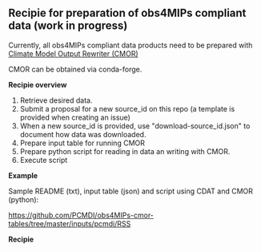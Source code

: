## Recipie for preparation of obs4MIPs compliant data (work in progress)

Currently, all obs4MIPs compliant data products need to be prepared with [Climate Model Output Rewriter (CMOR)](https://cmor.llnl.gov) 

CMOR can be obtained via conda-forge.  


**Recipie overview**

1) Retrieve desired data.
2) Submit a proposal for a new source_id on this repo (a template is provided when creating an issue)
3) When a new source_id is provided, use "download-source_id.json" to document how data was downloaded. 
4) Prepare input table for running CMOR
5) Prepare python script for reading in data an writing with CMOR.
6) Execute script

**Example**

Sample README (txt), input table (json) and script using CDAT and CMOR (python):

https://github.com/PCMDI/obs4MIPs-cmor-tables/tree/master/inputs/pcmdi/RSS

**Recipie**
